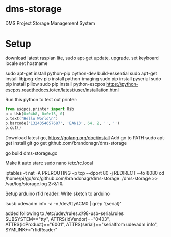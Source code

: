 # dms-storage
DMS Project Storage Management System

# Setup
download latest raspian lite, sudo apt-get update, upgrade. 
set keyboard locale
set hostname

sudo apt-get install python-pip python-dev build-essential
sudo apt-get install libjpeg-dev
pip install python-imaging
sudo pip install pyserial
sudo pip install pillow
sudo pip install python-escpos
https://python-escpos.readthedocs.io/en/latest/user/installation.html


Run this python to test out printer:
```python
from escpos.printer import Usb
p = Usb(0x04b8, 0x0e15, 0)
p.text("Hello World\n")
p.barcode('1324354657687', 'EAN13', 64, 2, '', '')
p.cut()
```

Download latest go, https://golang.org/doc/install
Add go to PATH
sudo apt-get install git
go get github.com/brandonagr/dms-storage

go build dms-storage.go

Make it auto start:
sudo nano /etc/rc.local
 
iptables -t nat -A PREROUTING -p tcp --dport 80 -j REDIRECT --to 8080
cd /home/pi/go/src/github.com/brandonagr/dms-storage
./dms-storage >> /var/log/storage.log 2>&1 &



Setup arduino rfid reader:
Write sketch to arduino

lsusb
udevadm info -a -n /dev/ttyACM0 | grep '{serial}'

added following to /etc/udev/rules.d/98-usb-serial.rules
SUBSYSTEM=="tty", ATTRS{idVendor}=="0403", ATTRS{idProduct}=="6001", ATTRS{serial}=="serialfrom udevadm info", SYMLINK+="rfidReader"